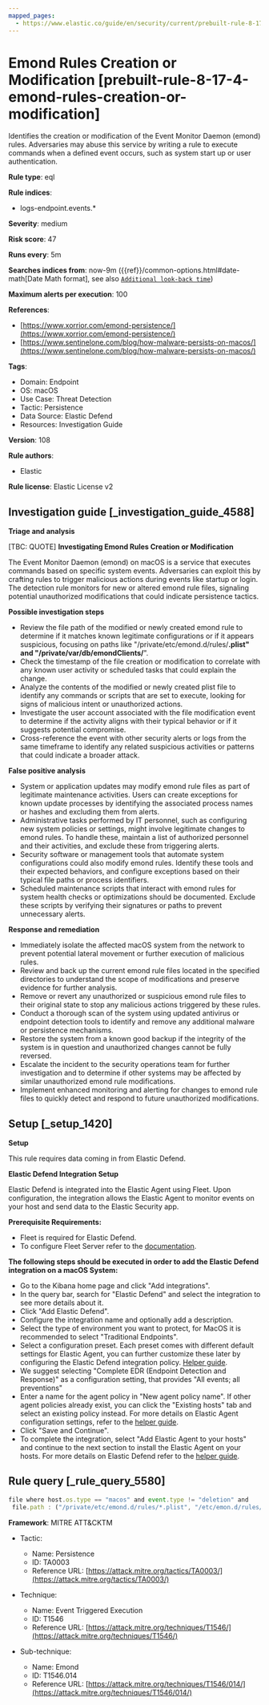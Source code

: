 ```yaml
---
mapped_pages:
  - https://www.elastic.co/guide/en/security/current/prebuilt-rule-8-17-4-emond-rules-creation-or-modification.html
---
```


# Emond Rules Creation or Modification [prebuilt-rule-8-17-4-emond-rules-creation-or-modification]

Identifies the creation or modification of the Event Monitor Daemon (emond) rules. Adversaries may abuse this service by writing a rule to execute commands when a defined event occurs, such as system start up or user authentication.

**Rule type**: eql

**Rule indices**:

* logs-endpoint.events.*

**Severity**: medium

**Risk score**: 47

**Runs every**: 5m

**Searches indices from**: now-9m ({{ref}}/common-options.html#date-math[Date Math format], see also [`Additional look-back time`](docs-content://solutions/security/detect-and-alert/create-detection-rule.md#rule-schedule))

**Maximum alerts per execution**: 100

**References**:

* [https://www.xorrior.com/emond-persistence/](https://www.xorrior.com/emond-persistence/)
* [https://www.sentinelone.com/blog/how-malware-persists-on-macos/](https://www.sentinelone.com/blog/how-malware-persists-on-macos/)

**Tags**:

* Domain: Endpoint
* OS: macOS
* Use Case: Threat Detection
* Tactic: Persistence
* Data Source: Elastic Defend
* Resources: Investigation Guide

**Version**: 108

**Rule authors**:

* Elastic

**Rule license**: Elastic License v2

## Investigation guide [_investigation_guide_4588]

**Triage and analysis**

[TBC: QUOTE]
**Investigating Emond Rules Creation or Modification**

The Event Monitor Daemon (emond) on macOS is a service that executes commands based on specific system events. Adversaries can exploit this by crafting rules to trigger malicious actions during events like startup or login. The detection rule monitors for new or altered emond rule files, signaling potential unauthorized modifications that could indicate persistence tactics.

**Possible investigation steps**

* Review the file path of the modified or newly created emond rule to determine if it matches known legitimate configurations or if it appears suspicious, focusing on paths like "/private/etc/emond.d/rules/**.plist" and "/private/var/db/emondClients/**".
* Check the timestamp of the file creation or modification to correlate with any known user activity or scheduled tasks that could explain the change.
* Analyze the contents of the modified or newly created plist file to identify any commands or scripts that are set to execute, looking for signs of malicious intent or unauthorized actions.
* Investigate the user account associated with the file modification event to determine if the activity aligns with their typical behavior or if it suggests potential compromise.
* Cross-reference the event with other security alerts or logs from the same timeframe to identify any related suspicious activities or patterns that could indicate a broader attack.

**False positive analysis**

* System or application updates may modify emond rule files as part of legitimate maintenance activities. Users can create exceptions for known update processes by identifying the associated process names or hashes and excluding them from alerts.
* Administrative tasks performed by IT personnel, such as configuring new system policies or settings, might involve legitimate changes to emond rules. To handle these, maintain a list of authorized personnel and their activities, and exclude these from triggering alerts.
* Security software or management tools that automate system configurations could also modify emond rules. Identify these tools and their expected behaviors, and configure exceptions based on their typical file paths or process identifiers.
* Scheduled maintenance scripts that interact with emond rules for system health checks or optimizations should be documented. Exclude these scripts by verifying their signatures or paths to prevent unnecessary alerts.

**Response and remediation**

* Immediately isolate the affected macOS system from the network to prevent potential lateral movement or further execution of malicious rules.
* Review and back up the current emond rule files located in the specified directories to understand the scope of modifications and preserve evidence for further analysis.
* Remove or revert any unauthorized or suspicious emond rule files to their original state to stop any malicious actions triggered by these rules.
* Conduct a thorough scan of the system using updated antivirus or endpoint detection tools to identify and remove any additional malware or persistence mechanisms.
* Restore the system from a known good backup if the integrity of the system is in question and unauthorized changes cannot be fully reversed.
* Escalate the incident to the security operations team for further investigation and to determine if other systems may be affected by similar unauthorized emond rule modifications.
* Implement enhanced monitoring and alerting for changes to emond rule files to quickly detect and respond to future unauthorized modifications.


## Setup [_setup_1420]

**Setup**

This rule requires data coming in from Elastic Defend.

**Elastic Defend Integration Setup**

Elastic Defend is integrated into the Elastic Agent using Fleet. Upon configuration, the integration allows the Elastic Agent to monitor events on your host and send data to the Elastic Security app.

**Prerequisite Requirements:**

* Fleet is required for Elastic Defend.
* To configure Fleet Server refer to the [documentation](docs-content://reference/ingestion-tools/fleet/fleet-server.md).

**The following steps should be executed in order to add the Elastic Defend integration on a macOS System:**

* Go to the Kibana home page and click "Add integrations".
* In the query bar, search for "Elastic Defend" and select the integration to see more details about it.
* Click "Add Elastic Defend".
* Configure the integration name and optionally add a description.
* Select the type of environment you want to protect, for MacOS it is recommended to select "Traditional Endpoints".
* Select a configuration preset. Each preset comes with different default settings for Elastic Agent, you can further customize these later by configuring the Elastic Defend integration policy. [Helper guide](docs-content://solutions/security/configure-elastic-defend/configure-an-integration-policy-for-elastic-defend.md).
* We suggest selecting "Complete EDR (Endpoint Detection and Response)" as a configuration setting, that provides "All events; all preventions"
* Enter a name for the agent policy in "New agent policy name". If other agent policies already exist, you can click the "Existing hosts" tab and select an existing policy instead. For more details on Elastic Agent configuration settings, refer to the [helper guide](docs-content://reference/ingestion-tools/fleet/agent-policy.md).
* Click "Save and Continue".
* To complete the integration, select "Add Elastic Agent to your hosts" and continue to the next section to install the Elastic Agent on your hosts. For more details on Elastic Defend refer to the [helper guide](docs-content://solutions/security/configure-elastic-defend/install-elastic-defend.md).


## Rule query [_rule_query_5580]

```js
file where host.os.type == "macos" and event.type != "deletion" and
 file.path : ("/private/etc/emond.d/rules/*.plist", "/etc/emon.d/rules/*.plist", "/private/var/db/emondClients/*")
```

**Framework**: MITRE ATT&CKTM

* Tactic:

    * Name: Persistence
    * ID: TA0003
    * Reference URL: [https://attack.mitre.org/tactics/TA0003/](https://attack.mitre.org/tactics/TA0003/)

* Technique:

    * Name: Event Triggered Execution
    * ID: T1546
    * Reference URL: [https://attack.mitre.org/techniques/T1546/](https://attack.mitre.org/techniques/T1546/)

* Sub-technique:

    * Name: Emond
    * ID: T1546.014
    * Reference URL: [https://attack.mitre.org/techniques/T1546/014/](https://attack.mitre.org/techniques/T1546/014/)



